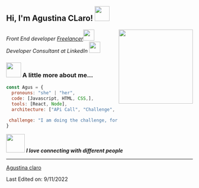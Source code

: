 <h2> Hi, I'm Agustina CLaro! <img src="https://media.giphy.com/media/mGcNjsfWAjY5AEZNw6/giphy.gif" width="40"></h2>
<img align='right' src="https://media.giphy.com/media/ieyl9zmCjO4b4t6qoY/giphy.gif" width="200">
<p><em>Front End developer <a href="http://www.unb.br">Freelancer</a><img src="https://media.giphy.com/media/fYSnHlufseco8Fh93Z/giphy.gif" width="30"></br>Developer Consultant at LinkedIn  <img src="https://media.giphy.com/media/WUlplcMpOCEmTGBtBW/giphy.gif" width="30"> 
</em></p>

### <img src="https://media.giphy.com/media/VgCDAzcKvsR6OM0uWg/giphy.gif" width="40"> A little more about me...  

```javascript
const Agus = {
  pronouns: "she" | "her",
  code: [Javascript, HTML, CSS,],
  tools: [React, Node],
  architecture: ["APi Call", "Challenge", "Filter Products"],
 
 challenge: "I am doing the challenge, for be focused on react"
}
```

<img src="https://media.giphy.com/media/LnQjpWaON8nhr21vNW/giphy.gif" width="50"> <em><b>I love connecting with different people</b></em>

-----
 [Agustina claro](https://github.com/agustinaclaro/)

Last Edited on: 9/11/2022
